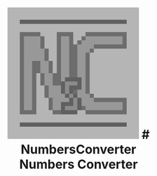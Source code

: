 <h1 align='center'>  
  <a>
    <img src="logo.jpg" alt="logo" width="300" height="300">
    # NumbersConverter
  </a>
  <div align='center'>
    Numbers Converter
  </div>
</h1>
